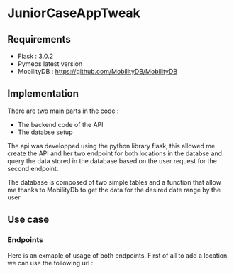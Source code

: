 # JuniorCaseAppTweak

## Requirements
- Flask : 3.0.2
- Pymeos latest version
- MobilityDB : https://github.com/MobilityDB/MobilityDB


## Implementation
There are two main parts in the code :
  - The backend code of the API
  - The databse setup

The api was developped using the python library flask, this allowed me create the API  and her two  endpoint for both locations in the databse and query the data stored in the database based on the user request for the second endpoint.

The database is composed of two  simple tables and a function that allow me thanks to MobilityDb to  get the data for the desired date range by the user


## Use case
### Endpoints
Here is an exmaple of usage of both endpoints.
First  of all  to  add a location we can  use the following url : 

